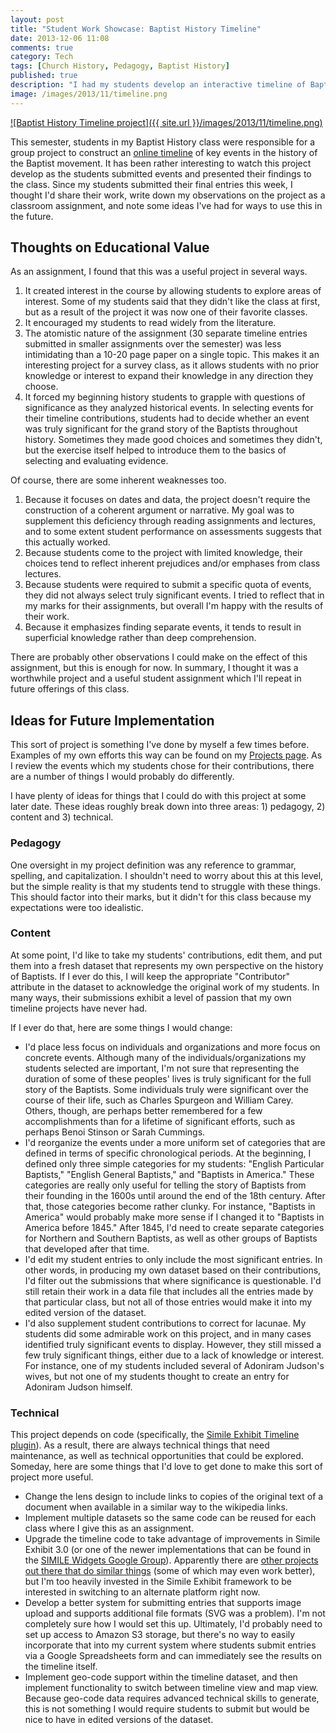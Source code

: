 ```yaml
---
layout: post
title: "Student Work Showcase: Baptist History Timeline"
date: 2013-12-06 11:08
comments: true
category: Tech
tags: [Church History, Pedagogy, Baptist History]
published: true
description: "I had my students develop an interactive timeline of Baptist history. In this post, I share it and reflect on the educational value of the exercise."
image: /images/2013/11/timeline.png
---
```


[![Baptist History Timeline project]({{ site.url }}/images/2013/11/timeline.png)][timeline]

This semester, students in my Baptist History class were responsible for a group project to construct an [online timeline][timeline] of key events in the history of the Baptist movement. It has been rather interesting to watch this project develop as the students submitted events and presented their findings to the class. Since my students submitted their final entries this week, I thought I'd share their work, write down my observations on the project as a classroom assignment, and note some ideas I've had for ways to use this in the future.

<!-- more -->

## Thoughts on Educational Value

As an assignment, I found that this was a useful project in several ways.

1. It created interest in the course by allowing students to explore areas of interest. Some of my students said that they didn't like the class at first, but as a result of the project it was now one of their favorite classes.
2. It encouraged my students to read widely from the literature.
3. The atomistic nature of the assignment (30 separate timeline entries submitted in smaller assignments over the semester) was less intimidating than a 10-20 page paper on a single topic. This makes it an interesting project for a survey class, as it allows students with no prior knowledge or interest to expand their knowledge in any direction they choose.
4. It forced my beginning history students to grapple with questions of significance as they analyzed historical events. In selecting events for their timeline contributions, students had to decide whether an event was truly significant for the grand story of the Baptists throughout history. Sometimes they made good choices and sometimes they didn't, but the exercise itself helped to introduce them to the basics of selecting and evaluating evidence.

Of course, there are some inherent weaknesses too.

1. Because it focuses on dates and data, the project doesn't require the construction of a coherent argument or narrative. My goal was to supplement this deficiency through reading assignments and lectures, and to some extent student performance on assessments suggests that this actually worked.
2. Because students come to the project with limited knowledge, their choices tend to reflect inherent prejudices and/or emphases from class lectures.
3. Because students were required to submit a specific quota of events, they did not always select truly significant events. I tried to reflect that in my marks for their assignments, but overall I'm happy with the results of their work.
4. Because it emphasizes finding separate events, it tends to result in superficial knowledge rather than deep comprehension.

There are probably other observations I could make on the effect of this assignment, but this is enough for now. In summary, I thought it was a worthwhile project and a useful student assignment which I'll repeat in future offerings of this class.

## Ideas for Future Implementation

This sort of project is something I've done by myself a few times before. Examples of my own efforts this way can be found on my [Projects page](/projects/). As I review the events which my students chose for their contributions, there are a number of things I would probably do differently.

I have plenty of ideas for things that I could do with this project at some later date. These ideas roughly break down into three areas: 1) pedagogy, 2) content and 3) technical.

### Pedagogy

One oversight in my project definition was any reference to grammar, spelling, and capitalization. I shouldn't need to worry about this at this level, but the simple reality is that my students tend to struggle with these things. This should factor into their marks, but it didn't for this class because my expectations were too idealistic.

### Content

At some point, I'd like to take my students' contributions, edit them, and put them into a fresh dataset that represents my own perspective on the history of Baptists. If I ever do this, I will keep the appropriate "Contributor" attribute in the dataset to acknowledge the original work of my students. In many ways, their submissions exhibit a level of passion that my own timeline projects have never had.

If I ever do that, here are some things I would change:

* I'd place less focus on individuals and organizations and more focus on concrete events. Although many of the individuals/organizations my students selected are important, I'm not sure that representing the duration of some of these peoples' lives is truly significant for the full story of the Baptists. Some individuals truly were significant over the course of their life, such as Charles Spurgeon and William Carey. Others, though, are perhaps better remembered for a few accomplishments than for a lifetime of significant efforts, such as perhaps Benoi Stinson or Sarah Cummings.
* I'd reorganize the events under a more uniform set of categories that are defined in terms of specific chronological periods. At the beginning, I defined only three simple categories for my students: "English Particular Baptists," "English General Baptists," and "Baptists in America." These categories are really only useful for telling the story of Baptists from their founding in the 1600s until around the end of the 18th century. After that, those categories become rather clunky. For instance, "Baptists in America" would probably make more sense if I changed it to "Baptists in America before 1845." After 1845, I'd need to create separate categories for Northern and Southern Baptists, as well as other groups of Baptists that developed after that time.
* I'd edit my student entries to only include the most significant entries. In other words, in producing my own dataset based on their contributions, I'd filter out the submissions that where significance is questionable. I'd still retain their work in a data file that includes all the entries made by that particular class, but not all of those entries would make it into my edited version of the dataset.
* I'd also supplement student contributions to correct for lacunae. My students did some admirable work on this project, and in many cases identified truly significant events to display. However, they still missed a few truly significant things, either due to a lack of knowledge or interest. For instance, one of my students included several of Adoniram Judson's wives, but not one of my students thought to create an entry for Adoniram Judson himself.

### Technical

This project depends on code (specifically, the [Simile Exhibit Timeline plugin][simile]). As a result, there are always technical things that need maintenance, as well as technical opportunities that could be explored. Someday, here are some things that I'd love to get done to make this sort of project more useful.

* Change the lens design to include links to copies of the original text of a document when available in a similar way to the wikipedia links.
* Implement multiple datasets so the same code can be reused for each class where I give this as an assignment.
* Upgrade the timeline code to take advantage of improvements in Simile Exhibit 3.0 (or one of the newer implementations that can be found in the [SIMILE Widgets Google Group][google-group]). Apparently there are [other projects out there that do similar things][alternatives] (some of which may even work better), but I'm too heavily invested in the Simile Exhibit framework to be interested in switching to an alternate platform right now.
* Develop a better system for submitting entries that supports image upload and supports additional file formats (SVG was a problem). I'm not completely sure how I would set this up. Ultimately, I'd probably need to set up access to Amazon S3 storage, but there's no way to easily incorporate that into my current system where students submit entries via a Google Spreadsheets form and can immediately see the results on the timeline itself.
* Implement geo-code support within the timeline dataset, and then implement functionality to switch between timeline view and map view. Because geo-code data requires advanced technical skills to generate, this is not something I would require students to submit but would be nice to have in edited versions of the dataset.



[timeline]: http://duncanjohnson.ca/Baptist-History/
[google-group]: https://groups.google.com/forum/#!forum/simile-widgets
[alternatives]: http://stackoverflow.com/questions/4700419/alternative-to-simile-timeline-for-timeline-visualization
[simile]: http://simile-widgets.org/